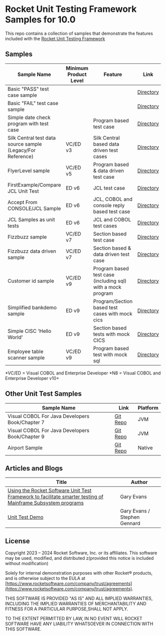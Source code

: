 # Rocket Unit Testing Framework Samples for 10.0

This repo contains a collection of samples that demonstrate the features included with the [Rocket Unit Testing Framework](https://www.microfocus.com/documentation/enterprise-developer/ed100/ED-Eclipse/index.html?t=GUID-56868D50-F836-4FA3-9255-8BCE6F895D1B.html)

## Samples

| Sample Name                                                 | Minimum Product Level | Feature                                                     | Link                                    | JVM | .NET 8 v10+ | Community Edition |
| ----------------------------------------------------------- | --------------------- | ----------------------------------------------------------- | --------------------------------------- | --- | ---------- | ----------------- |
| Basic "PASS" test case sample                               |                       |                                                             | [Directory](MyFirstTest/)               | Yes | Yes        | Yes               |
| Basic "FAIL" test case sample                               |                       |                                                             | [Directory](MyFirstFail/)               | Yes | Yes        | Yes               |
| Simple date check program with test case                    |                       | Program based test case                                     | [Directory](DateCheck/)                 | Yes | Yes        | Yes               |
| Silk Central test data source sample (Legacy/For Reference) | VC/ED v3              | Silk Central based data driven test cases                   | [Directory](SilkCentral-Sample/)        | --  | --         | --                |
| FlyerLevel sample                                           | VC/ED v5              | Program based & data driven test case                       | [Directory](FlyerLevel/)                | Yes | Yes        | Yes               |
| FirstExample/Compare JCL Unit Test                          | ED v6                 | JCL test case                                               | [Directory](ed_jcl_sample/)             | --  | --         | No                |
| Accept From CONSOLE/JCL Sample                              | ED v6                 | JCL, COBOL and console reply based test case                | [Directory](ed_jcl_cobol_reply/)        | --  | --         | No                |
| JCL Samples as unit tests                                   | ED v6                 | JCL and COBOL test cases                                    | [Directory](ed_jcl_cobol_examples/)     | --  | --         | No                |
| Fizzbuzz sample                                             | VC/ED v7              | Section based test case                                     | [Directory](mfupp_fizzbuzz/)            | Yes | Yes        | Yes               |
| Fizzbuzz data driven sample                                 | VC/ED v7              | Section based & data driven test case                       | [Directory](mfupp_fizzbuzz_dd/)         | Yes | Yes        | Yes               |
| Customer id sample                                          | VC/ED v9              | Program based test case (including sql) with a mock program | [Directory](mfupp_getCustomerId/)       |     |            | No                |
| Simplified bankdemo sample                                  | ED v9                 | Program/Section based test cases with mock cics             | [Directory](mfupp_bankdemo/)            | --  | --         | No                |
| Simple CISC 'Hello World'                                   | ED v9                 | Section based tests with mock CICS                          | [Directory](mfupp_cics_hello/)          | --  | --         | No                |
| Employee table scanner sample                               | VC/ED v9              | Program based test with mock sql                            | [Directory](mfupp_scan_employee_table/) |     |            | No                |

*VC/ED = Visual COBOL and Enterprise Developer
*N8 = Visual COBOL and Enterprise Developer v10+

## Other Unit Test Samples

| Sample Name                                     | Link                                                                                                            | Platform |
| ----------------------------------------------- | --------------------------------------------------------------------------------------------------------------- | -------- |
| Visual COBOL For Java Developers Book/Chapter 7 | [Git Repo](https://github.com/RocketSoftware/visual-cobol-for-java-developers-book/tree/master/chapter-07/MFUnit)   | JVM      |
| Visual COBOL For Java Developers Book/Chapter 9 | [Git Repo](https://github.com/RocketSoftware/visual-cobol-for-java-developers-book/tree/master/chapter-09/complete) | JVM      |
| Airport Sample                                  | [Git Repo](https://github.com/RocketSoftware/Airport-Sample)                                                        | Native   |

## Articles and Blogs

| Title | Author|
|--|--|
| [Using the Rocket Software Unit Test Framework to facilitate smarter testing of Mainframe Subsystem programs](https://www.rocketsoftware.com/blogs/using-the-rocket-unit-test-framework-to-facilitate-smarter-testing-of-mainframe-subsystem-programs) | Gary Evans | 
| [Unit Test Demo](https://www.youtube.com/watch?v=l3RB80RLBUQ&list=PLlUdEXI83_XpnIQjdXd8ias4ZcKBIPwBm&index=5&pp=iAQB) | Gary Evans / Stephen Gennard|

## License

Copyright 2023 – 2024 Rocket Software, Inc. or its affiliates. 
This software may be used, modified, and distributed z(provided this notice is included without modification)

Solely for internal demonstration purposes with other Rocket® products, and is otherwise subject to the EULA at [https://www.rocketsoftware.com/company/trust/agreements](https://www.rocketsoftware.com/company/trust/agreements).


THIS SOFTWARE IS PROVIDED "AS IS" AND ALL IMPLIED WARRANTIES, INCLUDING THE IMPLIED WARRANTIES OF MERCHANTABILITY AND FITNESS FOR A PARTICULAR PURPOSE,SHALL NOT APPLY.

TO THE EXTENT PERMITTED BY LAW, IN NO EVENT WILL ROCKET SOFTWARE HAVE ANY LIABILITY WHATSOEVER IN CONNECTION WITH THIS SOFTWARE.
